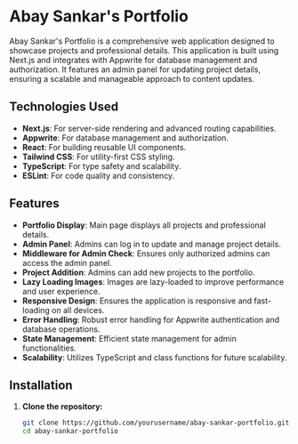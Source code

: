 # Abay Sankar's Portfolio

Abay Sankar's Portfolio is a comprehensive web application designed to showcase projects and professional details. This application is built using Next.js and integrates with Appwrite for database management and authorization. It features an admin panel for updating project details, ensuring a scalable and manageable approach to content updates.

## Technologies Used

- **Next.js**: For server-side rendering and advanced routing capabilities.
- **Appwrite**: For database management and authorization.
- **React**: For building reusable UI components.
- **Tailwind CSS**: For utility-first CSS styling.
- **TypeScript**: For type safety and scalability.
- **ESLint**: For code quality and consistency.

## Features

- **Portfolio Display**: Main page displays all projects and professional details.
- **Admin Panel**: Admins can log in to update and manage project details.
- **Middleware for Admin Check**: Ensures only authorized admins can access the admin panel.
- **Project Addition**: Admins can add new projects to the portfolio.
- **Lazy Loading Images**: Images are lazy-loaded to improve performance and user experience.
- **Responsive Design**: Ensures the application is responsive and fast-loading on all devices.
- **Error Handling**: Robust error handling for Appwrite authentication and database operations.
- **State Management**: Efficient state management for admin functionalities.
- **Scalability**: Utilizes TypeScript and class functions for future scalability.

## Installation

1. **Clone the repository:**
   ```bash
   git clone https://github.com/yourusername/abay-sankar-portfolio.git
   cd abay-sankar-portfolio
